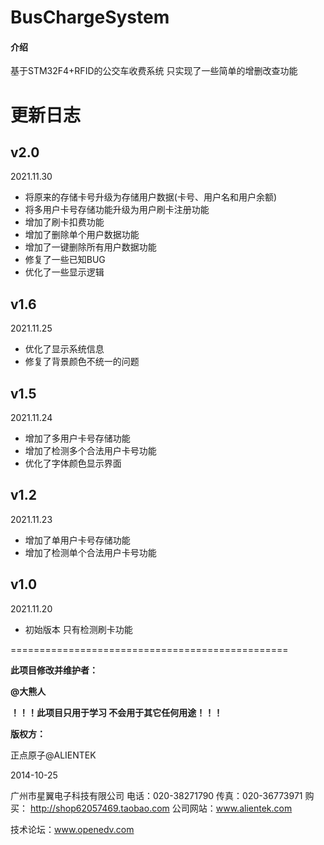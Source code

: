 # BusChargeSystem

#### 介绍

基于STM32F4+RFID的公交车收费系统
只实现了一些简单的增删改查功能



# 更新日志



## v2.0

2021.11.30

+ 将原来的存储卡号升级为存储用户数据(卡号、用户名和用户余额)
+ 将多用户卡号存储功能升级为用户刷卡注册功能
+ 增加了刷卡扣费功能
+ 增加了删除单个用户数据功能
+ 增加了一键删除所有用户数据功能
+ 修复了一些已知BUG
+ 优化了一些显示逻辑



## v1.6

2021.11.25

+ 优化了显示系统信息
+ 修复了背景颜色不统一的问题



## v1.5

2021.11.24

+ 增加了多用户卡号存储功能
+ 增加了检测多个合法用户卡号功能
+ 优化了字体颜色显示界面



## v1.2

2021.11.23

+ 增加了单用户卡号存储功能
+ 增加了检测单个合法用户卡号功能



## v1.0

2021.11.20

+ 初始版本 只有检测刷卡功能



================================================

**此项目修改并维护者：**

**@大熊人**

**！！！此项目只用于学习 不会用于其它任何用途！！！**

**版权方：**

正点原子@ALIENTEK

2014-10-25

广州市星翼电子科技有限公司
电话：020-38271790
传真：020-36773971
购买： http://shop62057469.taobao.com
公司网站：www.alientek.com

技术论坛：www.openedv.com
